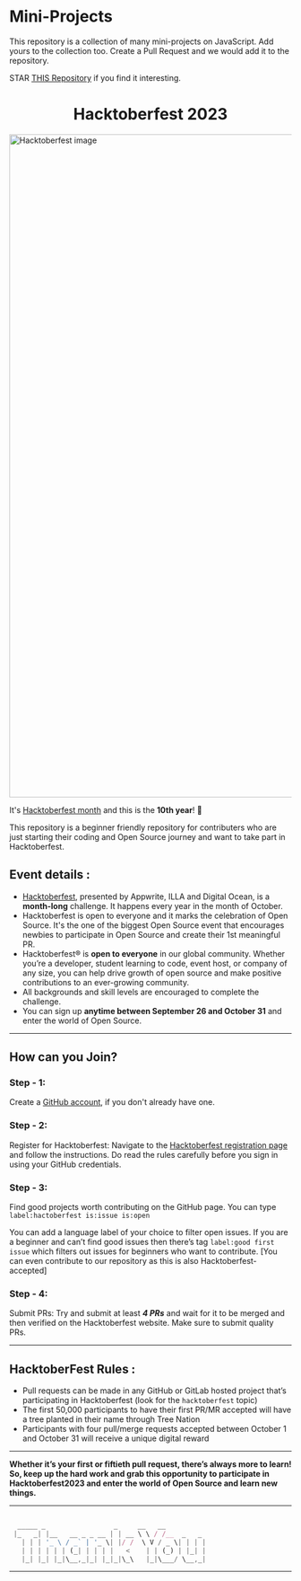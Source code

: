 # Mini-Projects
This repository is a collection of many mini-projects on JavaScript. Add yours to the collection too. Create a Pull Request and we would add it to the repository.

STAR [THIS Repository](https://github.com/SanghiNinja/Mini-Projects) if you find it interesting. 

<h1 align="center"> Hacktoberfest 2023 </h1>

<img width="1181" alt="Hacktoberfest image" src="https://hacktoberfest.com/_next/static/media/opengraph.e5fafe07.png">

It's [Hacktoberfest month](https://hacktoberfest.com) and this is the **10th year**! 🥳

This repository is a beginner friendly repository for contributers who are just starting their coding and Open Source journey and want to take part in Hacktoberfest.

## Event details :

- [Hacktoberfest](https://hacktoberfest.com/), presented by Appwrite, ILLA and Digital Ocean, is a **month-long** challenge. It happens every year in the month of October.
- Hacktoberfest is open to everyone and it marks the celebration of Open Source. It's the one of the biggest Open Source event that encourages newbies to participate in Open Source and create their 1st meaningful PR.
- Hacktoberfest® is **open to everyone** in our global community. Whether you’re a developer, student learning to code, event host, or company of any size, you can help drive growth of open source and make positive contributions to an ever-growing community.
- All backgrounds and skill levels are encouraged to complete the challenge.
- You can sign up **anytime between September 26 and October 31** and enter the world of Open Source.

---

## How can you Join?

### Step - 1:

Create a [GitHub account](https://github.com/signup?ref_cta=Sign+up&ref_loc=header+logged+out&ref_page=%2F&source=header-home), if you don't already have one.

### Step - 2:

Register for Hacktoberfest: Navigate to the [Hacktoberfest registration page](https://hacktoberfest.com/) and follow the instructions. Do read the rules carefully before you sign in using your GitHub credentials.

### Step - 3:

Find good projects worth contributing on the GitHub page. You can type `label:hactoberfest is:issue is:open`

You can add a language label of your choice to filter open issues. If you are a beginner and can’t find good issues then there’s tag `label:good first issue` which filters out issues for beginners who want to contribute.
[You can even contribute to our repository as this is also Hacktoberfest-accepted]

### Step - 4:

Submit PRs: Try and submit at least **_4 PRs_** and wait for it to be merged and then verified on the Hacktoberfest website. Make sure to submit quality PRs.

---

## HacktoberFest Rules :

- Pull requests can be made in any GitHub or GitLab hosted project that’s participating in Hacktoberfest (look for the `hacktoberfest` topic)
- The first 50,000 participants to have their first PR/MR accepted will have a tree planted in their name through Tree Nation
- Participants with four pull/merge requests accepted between October 1 and October 31 will receive a unique digital reward

---

**Whether it’s your first or fiftieth pull request, there’s always more to learn! So, keep up the hard work and grab this opportunity to participate in Hacktoberfest2023 and enter the world of Open Source and learn new things.**

---

```javascript

  _____ _                 _     __   __
 |_   _| |__   __ _ _ __ | | __ \ \ / /__  _   _
   | | | '_ \ / _` | '_ \| |/ /  \ V / _ \| | | |
   | | | | | | (_| | | | |   <    | | (_) | |_| |
   |_| |_| |_|\__,_|_| |_|_|\_\   |_|\___/ \__,_|


```

---
